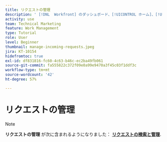 ```yaml
---
title: リクエストの管理
description: ' [!DNL  Workfront] のダッシュボード、[!UICONTROL ホーム]、[!UICONTROL リクエスト]エリア、[!UICONTROL チーム]ページを使用して送信したリクエストを検索する方法について説明します。'
activity: use
team: Technical Marketing
feature: Work Management
type: Tutorial
role: User
level: Beginner
thumbnail: manage-incoming-requests.jpeg
jira: KT-10154
hidefromtoc: true
exl-id: df831816-fc60-4c63-b46c-ec2ba49fb061
source-git-commit: fa555822c372f09e0a99e9470a3f45c03f1ddf3c
workflow-type: tm+mt
source-wordcount: '42'
ht-degree: 57%

---
```


# リクエストの管理

>[!NOTE]
>
>**リクエストの管理** が次に含まれるようになりました： **[リクエストの検索と管理](https://experienceleague.adobe.com/docs/workfront-learn/tutorials-workfront/manage-work/issues-requests/find-requests.html)**.

